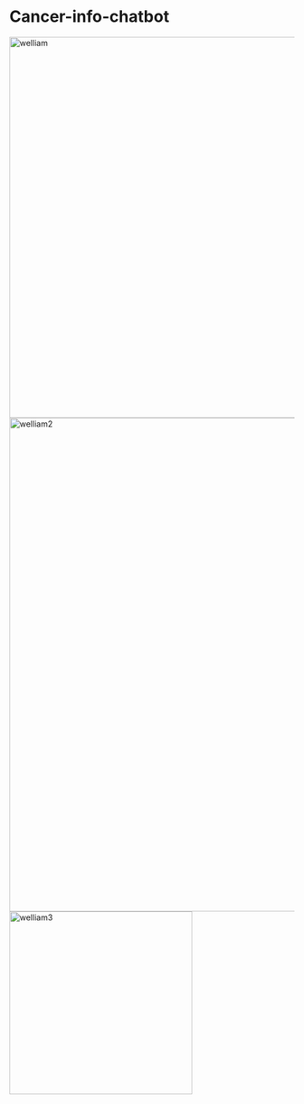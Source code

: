 # Cancer-info-chatbot
<img width="673" alt="welliam" src="https://user-images.githubusercontent.com/22898605/31323849-85ac8da6-ac72-11e7-9355-b6864040c28f.PNG">

<img width="872" alt="welliam2" src="https://user-images.githubusercontent.com/22898605/31323943-1adc71ca-ac73-11e7-877b-2ba6fef2021e.PNG">

<img width="323" alt="welliam3" src="https://user-images.githubusercontent.com/22898605/31324020-c33b79a6-ac73-11e7-9740-93924a09f1cc.PNG">

